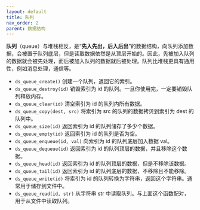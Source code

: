 ```yaml
---
layout: default
title: 队列
nav_order: 2
parent: 数据结构
---
```


**队列**（queue）与堆栈相反，是“**先入先出，后入后出**”的数据结构，向队列添加数据，会被置于队列底层，但是读取数据依然是从顶层开始的。因此，先被加入队列的数据就会被先处理，而后被加入队列的数据就后被处理。队列比堆栈更具有通用性，例如消息处理，通信等。

* `ds_queue_create()` 创建一个队列，返回它的索引。
* `ds_queue_destroy(id)` 销毁索引为 id 的队列。一旦你使用完，一定要销毁队列释放内存。
* `ds_queue_clear(id)` 清空索引为 id 的队列内所有数据。
* `ds_queue_copy(dest, src)` 将索引为 src 的队列的数据拷贝到索引为 dest 的队列中。
* `ds_queue_size(id)` 返回索引为 id 的队列储存了多少个数据。
* `ds_queue_empty(id)` 返回索引为 id 的队列是否为空。
* `ds_queue_enqueue(id, val)` 向索引为 id 的队列底层加入数据 val。
* `ds_queue_dequeue(id)` 返回索引为 id 的队列顶层的数据，并且移除这个数据。
* `ds_queue_head(id)` 返回索引为 id 的队列顶层的数据，但是不移除该数据。
* `ds_queue_tail(id)` 返回索引为 id 的队列底层的数据，不移除且不能移除。
* `ds_queue_write(id)` 将索引为 id 的队列转换为字符串，返回这个字符串。通常用于储存到文件中。
* `ds_queue_read(id, str)` 从字符串 str 中读取队列。与上面这个函数配对，用于从文件中读取队列。
